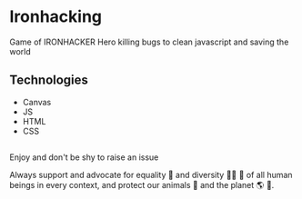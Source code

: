 # Ironhacking
Game of IRONHACKER Hero killing bugs to clean javascript and saving the world

## Technologies
* Canvas
* JS
* HTML
* CSS

##
Enjoy and don't be shy to raise an issue

Always support and advocate for equality :two_men_holding_hands: and diversity :man_with_turban: :older_woman: of all human beings in every context, and protect our animals :honeybee: and the planet :earth_americas: :herb:.
